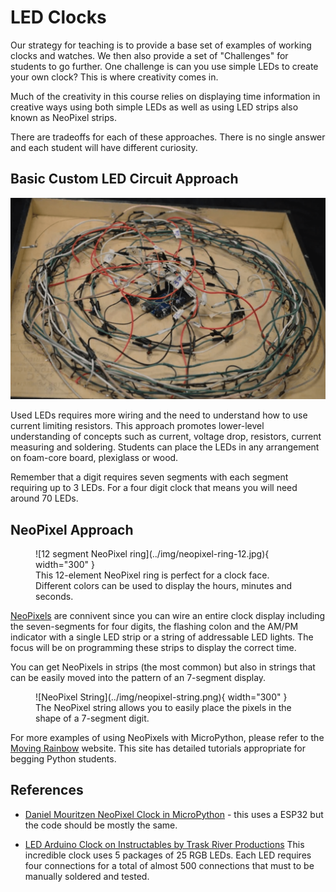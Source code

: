 # LED Clocks

Our strategy for teaching is to provide a base
set of examples of working clocks and watches. We then also
provide a set of "Challenges" for students to go
further.  One challenge is can you use simple LEDs
to create your own clock?  This is where creativity
comes in.

Much of the creativity in this course relies on displaying time
information in creative ways using both simple LEDs as well
as using LED strips also known as NeoPixel strips.

There are tradeoffs for each of these approaches.  There is
no single answer and each student will have different
curiosity.

## Basic Custom LED Circuit Approach

![](../img/wiring-challenge.png)

Used LEDs requires more wiring and the need to understand how to use
current limiting resistors.  This approach promotes lower-level
understanding of concepts such as current, voltage drop, resistors, current measuring and soldering.
Students can place the LEDs in any arrangement on foam-core board, plexiglass or wood.

Remember that a digit requires seven segments with each segment requiring up to
3 LEDs.  For a four digit clock that means you will need around 70 LEDs.

## NeoPixel Approach

<figure markdown>
  ![12 segment NeoPixel ring](../img/neopixel-ring-12.jpg){ width="300" }
  <figcaption>This 12-element NeoPixel ring is perfect for a clock face.  Different colors
can be used to display the hours, minutes and seconds.</figcaption>
</figure>

[NeoPixels](../glossary.md#neopixel) are connivent since you can wire an entire clock display including the seven-segments for four digits, the flashing colon and the AM/PM indicator with a single LED strip or a string of
addressable LED lights.  The focus will be on programming these strips to
display the correct time.

You can get NeoPixels in strips (the most common) but also in strings that can be
easily moved into the pattern of an 7-segment display.

<figure markdown>
  ![NeoPixel String](../img/neopixel-string.png){ width="300" }
  <figcaption>The NeoPixel string allows you to easily place the pixels in the shape of a 7-segment digit.</figcaption>
</figure>

For more examples of using NeoPixels with MicroPython, please refer to the [Moving Rainbow](https://dmccreary.github.io/moving-rainbow/) website.  This site has detailed tutorials appropriate for begging Python students.

## References

* [Daniel Mouritzen NeoPixel Clock in MicroPython](https://gist.github.com/danmou/ced74b8df3719988a7c8294f9f6ffb25) - this uses a ESP32 but the code should be mostly the same.

* [LED Arduino Clock on Instructables by Trask River Productions](https://www.instructables.com/LED-Arduino-Clock/) This incredible clock uses 5 packages of 25 RGB LEDs.  Each LED requires four connections for a total of almost
500 connections that must to be manually soldered and tested.

